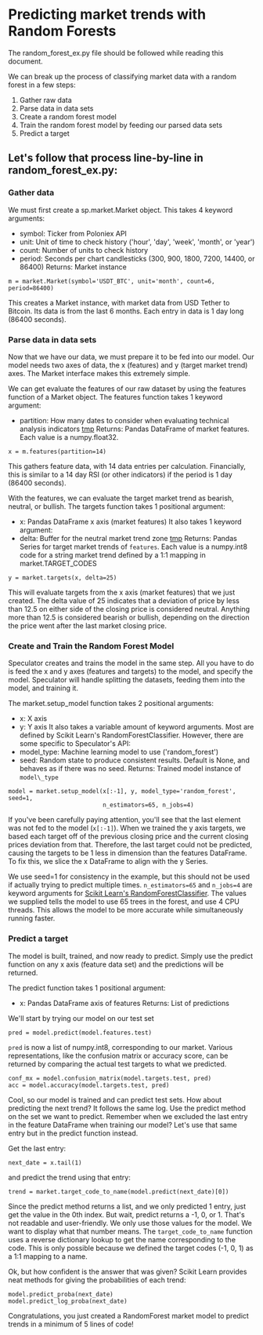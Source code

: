 # Predicting market trends with Random Forests
The random\_forest\_ex.py file should be followed while reading this document.

We can break up the process of classifying market data with a random forest in a few steps:
1. Gather raw data
2. Parse data in data sets
3. Create a random forest model
4. Train the random forest model by feeding our parsed data sets
5. Predict a target

## Let's follow that process line-by-line in random\_forest\_ex.py:
### Gather data
We must first create a sp.market.Market object.
This takes 4 keyword arguments:
* symbol: Ticker from Poloniex API
* unit: Unit of time to check history ('hour', 'day', 'week', 'month', or 'year')
* count: Number of units to check history
* period: Seconds per chart candlesticks (300, 900, 1800, 7200, 14400, or 86400)
Returns: Market instance
```
m = market.Market(symbol='USDT_BTC', unit='month', count=6, period=86400)
```
This creates a Market instance, with market data from USD Tether to Bitcoin.
Its data is from the last 6 months.  Each entry in data is 1 day long (86400 seconds).

### Parse data in data sets
Now that we have our data, we must prepare it to be fed into our model.
Our model needs two axes of data, the x (features) and y (target market trend) axes.
The Market interface makes this extremely simple.

We can get evaluate the features of our raw dataset by using the features function of a Market object.
The features function takes 1 keyword argument:
* partition: How many dates to consider when evaluating technical analysis indicators [tmp](tmp)
Returns: Pandas DataFrame of market features.  Each value is a numpy.float32.
```
x = m.features(partition=14)
```
This gathers feature data, with 14 data entries per calculation.
Financially, this is similar to a 14 day RSI (or other indicators) if the period is 1 day (86400 seconds).

With the features, we can evaluate the target market trend as bearish, neutral, or bullish.
The targets function takes 1 positional argument:
* x: Pandas DataFrame x axis (market features)
It also takes 1 keyword argument:
* delta: Buffer for the neutral market trend zone [tmp](tmp)
Returns: Pandas Series for target market trends of `features`.  Each value is a numpy.int8 code for a string market trend defined by a 1:1 mapping in market.TARGET\_CODES
```
y = market.targets(x, delta=25)
```
This will evaluate targets from the x axis (market features) that we just created.
The delta value of 25 indicates that a deviation of price by less than 12.5 on either side of the closing price is considered neutral.  Anything more than 12.5 is considered bearish or bullish, depending on the direction the price went after the last market closing price.

### Create and Train the Random Forest Model
Speculator creates and trains the model in the same step.
All you have to do is feed the x and y axes (features and targets) to the model, and specify the model.
Speculator will handle splitting the datasets, feeding them into the model, and training it.

The market.setup\_model function takes 2 positional arguments:
* x: X axis
* y: Y axis
It also takes a variable amount of keyword arguments.  Most are defined by Scikit Learn's RandomForestClassifier.
However, there are some specific to Speculator's API:
* model\_type: Machine learning model to use ('random\_forest')
* seed: Random state to produce consistent results.  Default is None, and behaves as if there was no seed.
Returns: Trained model instance of `model\_type`
```
model = market.setup_model(x[:-1], y, model_type='random_forest', seed=1,
                           n_estimators=65, n_jobs=4)
```
If you've been carefully paying attention, you'll see that the last element was not fed to the model (`x[:-1]`).
When we trained the y axis targets, we based each target off of the previous closing price and the current closing prices deviation from that.
Therefore, the last target could not be predicted, causing the targets to be 1 less in dimension than the features DataFrame.
To fix this, we slice the x DataFrame to align with the y Series.

We use seed=1 for consistency in the example, but this should not be used if actually trying to predict multiple times.
`n_estimators=65` and `n_jobs=4` are keyword arguments for [Scikit Learn's RandomForestClassifier](tmp).  The values we supplied tells the model to use 65 trees in the forest, and use 4 CPU threads.  This allows the model to be more accurate while simultaneously running faster.

### Predict a target
The model is built, trained, and now ready to predict.  Simply use the predict function on any x axis (feature data set) and the predictions will be returned.

The predict function takes 1 positional argument:
* x: Pandas DataFrame axis of features
Returns: List of predictions

We'll start by trying our model on our test set
```
pred = model.predict(model.features.test)
```
`pred` is now a list of numpy.int8, corresponding to our market.
Various representations, like the confusion matrix or accuracy score, can be returned by comparing the actual test targets to what we predicted.
```
conf_mx = model.confusion_matrix(model.targets.test, pred)
acc = model.accuracy(model.targets.test, pred)
```

Cool, so our model is trained and can predict test sets.  How about predicting the next trend?
It follows the same log.  Use the predict method on the set we want to predict.
Remember when we excluded the last entry in the feature DataFrame when training our model?
Let's use that same entry but in the predict function instead.

Get the last entry:
```
next_date = x.tail(1)
```
and predict the trend using that entry:
```
trend = market.target_code_to_name(model.predict(next_date)[0])
```
Since the predict method returns a list, and we only predicted 1 entry, just get the value in the 0th index.
But wait, predict returns a -1, 0, or 1.  That's not readable and user-friendly.  We only use those values for the model.  We want to display what that number means.
The `target_code_to_name` function uses a reverse dictionary lookup to get the name corresponding to the code.  This is only possible because we defined the target codes (-1, 0, 1) as a 1:1 mapping to a name.

Ok, but how confident is the answer that was given?
Scikit Learn provides neat methods for giving the probabilities of each trend:
```
model.predict_proba(next_date)
model.predict_log_proba(next_date)
```

Congratulations, you just created a RandomForest market model to predict trends in a minimum of 5 lines of code!

